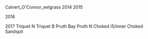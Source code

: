 Calvert_O'Connor_eelgrass
2014
2015


2016


2017
Triquet N
Triquet B
Pruth Bay
Pruth N
Choked i5/inner
Choked Sandspit
